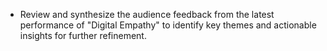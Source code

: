 - Review and synthesize the audience feedback from the latest performance of "Digital Empathy" to identify key themes and actionable insights for further refinement.